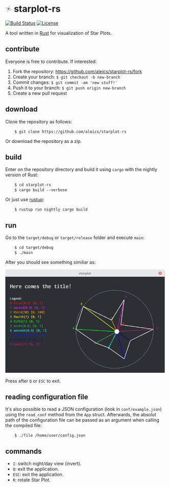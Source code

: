 # <img src="img/starplot-icon.png" alt="starplot-icon" width="20"/> starplot-rs

[![Build Status](https://travis-ci.org/aleics/starplot-rs.svg?branch=master)](https://travis-ci.org/aleics/starplot-rs) [![License](https://img.shields.io/crates/l/cage.svg)](https://opensource.org/licenses/MIT) 

A tool written in [Rust](https://www.rust-lang.org) for visualization of Star Plots.

## contribute
Everyone is free to contribute. If interested:

1. Fork the repository: https://github.com/aleics/starplot-rs/fork
2. Create your branch: `$ git checkout -b new-branch`
3. Commit changes: `$ git commit -am 'new stuff!'`
4. Push it to your branch: `$ git push origin new-branch`
5. Create a new pull request

## download
Clone the repository as follows:

```
    $ git clone https://github.com/aleics/starplot-rs
```

Or download the repository as a zip.

## build
Enter on the repository directory and build it using `cargo` with the nightly version of Rust:

```
    $ cd starplot-rs
    $ cargo build --verbose
```

Or just use [rustup](https://github.com/rust-lang-nursery/rustup.rs):

```
    $ rustup run nightly cargo build
```

## run
Go to the `target/debug` or `target/release` folder and execute `main`:

```
    $ cd target/debug
    $ ./main
```

After you should see something similiar as:

<img src="img/starplot-1.png" alt="starplot-night" width="500"/>

Press after `Q` or `ESC` to exit.

## reading configuration file
It's also possible to read a JSON configuration (look in `conf/example.json`) using the 
`read_conf` method from the `App` struct. Afterwards, the absolut path of the configuration
file can be passed as an argument when calling the compiled file:

```
    $ ./file /home/user/config.json
```


## commands

* `I`: switch night/day view (invert).
* `Q`: exit the application.
* `ESC`: exit the application. 
* `R`: rotate Star Plot.